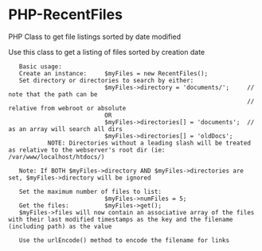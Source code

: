 # PHP-RecentFiles
PHP Class to get file listings sorted by date modified

  Use this class to get a listing of files sorted by creation date

       Basic usage:
       Create an instance:     $myFiles = new RecentFiles();
       Set directory or directories to search by either:
                               $myFiles->directory = 'documents/';     // note that the path can be
                                                                       // relative from webroot or absolute
                               OR
                               $myFiles->directories[] = 'documents';  // as an array will search all dirs
                               $myFiles->directories[] = 'oldDocs';
               NOTE: Directories without a leading slash will be treated as relative to the webserver's root dir (ie: /var/www/localhost/htdocs/)
                       
       Note: If BOTH $myFiles->directory AND $myFiles->directories are set, $myFiles->directory will be ignored

       Set the maximum number of files to list:
                               $myFiles->numFiles = 5;
       Get the files:          $myFiles->get();
       $myFiles->files will now contain an associative array of the files with their last modified timestamps as the key and the filename (including path) as the value

       Use the urlEncode() method to encode the filename for links

